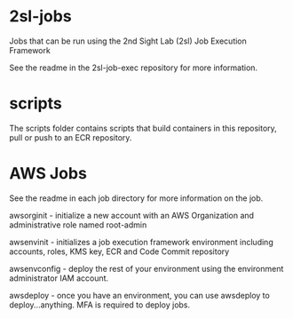 # 2sl-jobs
Jobs that can be run using the 2nd Sight Lab (2sl) Job Execution Framework

See the readme in the 2sl-job-exec repository for more information.

# scripts
The scripts folder contains scripts that build containers in this repository, pull or push to an ECR repository.

# AWS Jobs
See the readme in each job directory for more information on the job.

awsorginit - initialize a new account with an AWS Organization and administrative role named root-admin

awsenvinit - initializes a job execution framework environment including accounts, roles, KMS key, ECR and Code Commit repository

awsenvconfig - deploy the rest of your environment using the environment administrator IAM account.

awsdeploy - once you have an environment, you can use awsdeploy to deploy...anything. MFA is required to deploy jobs.


